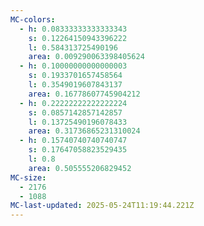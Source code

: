 ```yaml
---
MC-colors:
  - h: 0.08333333333333343
    s: 0.12264150943396222
    l: 0.584313725490196
    area: 0.009290063398405624
  - h: 0.10000000000000003
    s: 0.1933701657458564
    l: 0.3549019607843137
    area: 0.16778607745904212
  - h: 0.22222222222222224
    s: 0.0857142857142857
    l: 0.13725490196078433
    area: 0.31736865231310024
  - h: 0.15740740740740747
    s: 0.17647058823529435
    l: 0.8
    area: 0.505555206829452
MC-size:
  - 2176
  - 1088
MC-last-updated: 2025-05-24T11:19:44.221Z
---
```

